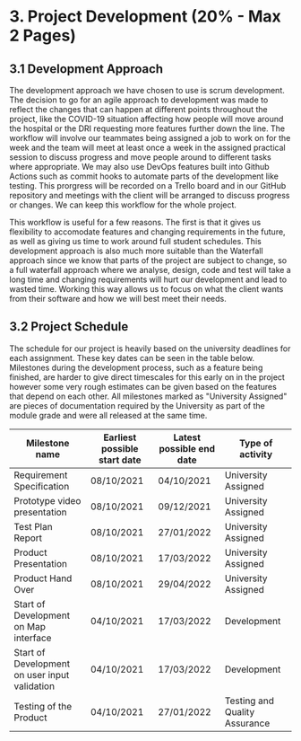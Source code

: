 # 3. Project Development (20% - Max 2 Pages)

## 3.1 Development Approach

The development approach we have chosen to use is scrum development. The decision to go for an
agile approach to development was made to reflect the changes that can happen at different points throughout the 
project, like the COVID-19 situation affecting how people will move around the hospital or the DRI requesting more
features further down the line. The workflow will involve our teammates being assigned a job to work on for the week
and the team will meet at least once a week in the assigned practical session to discuss progress and move people
around to different tasks where appropriate. We may also use DevOps features built into Github Actions such as commit hooks to automate parts of the development like testing. This prorgress will be recorded on a Trello board and in our GitHub repository and meetings with the client will be arranged to discuss progress or changes. We can
keep this workflow for the whole project. 

This workflow is useful for a few reasons. The first is that it gives us flexibility to accomodate features 
and changing requirements in the future, as well as giving us time to work around full student schedules. This 
development approach is also much more suitable than the Waterfall approach since we know that parts of the project
are subject to change, so a full waterfall approach where we analyse, design, code and test will take a long time and
changing requirements will hurt our development and lead to wasted time. Working this way allows us to focus on what the client wants from their software and how we will best
meet their needs. 


## 3.2 Project Schedule

The schedule for our project is heavily based on the university deadlines for each assignment. These key dates can be seen in the table below. Milestones during the
development process, such as a feature being finished, are harder to give direct timescales for this early on in the project however some very rough estimates can be given 
based on the features that depend on each other. All milestones marked as "University Assigned" are pieces of documentation required by the University as part of the 
module grade and were all released at the same time. 

| Milestone name | Earliest possible start date | Latest possible end date | Type of activity
| --- | --- | --- | --- |
| Requirement Specification | 08/10/2021 | 04/10/2021 | University Assigned
| Prototype video presentation | 08/10/2021 | 09/12/2021 | University Assigned
| Test Plan Report | 08/10/2021 | 27/01/2022 | University Assigned
| Product Presentation  | 08/10/2021 | 17/03/2022 | University Assigned
| Product Hand Over | 08/10/2021 | 29/04/2022 | University Assigned
| Start of Development on Map interface | 04/10/2021 | 17/03/2022 | Development
| Start of Development on user input validation | 04/10/2021 | 17/03/2022 | Development
| Testing of the Product | 04/10/2021 | 27/01/2022 | Testing and Quality Assurance